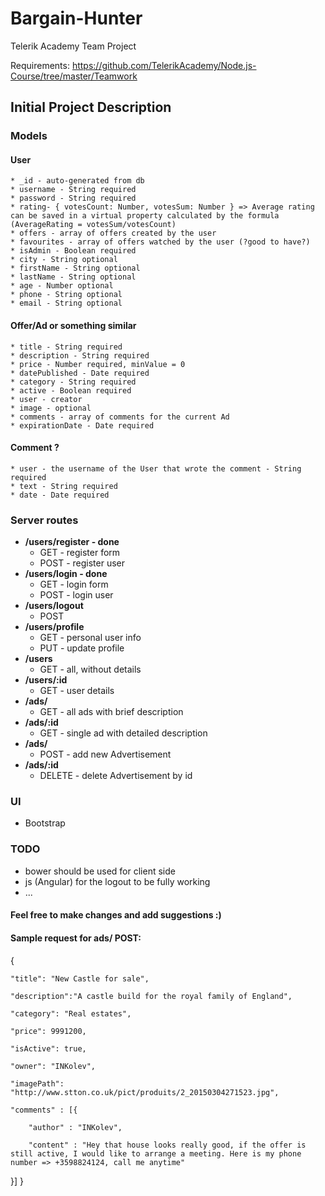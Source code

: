 # Bargain-Hunter
Telerik Academy Team Project

Requirements: https://github.com/TelerikAcademy/Node.js-Course/tree/master/Teamwork

## Initial Project Description
### Models
#### User
	* _id - auto-generated from db 
	* username - String required
	* password - String required
	* rating- { votesCount: Number, votesSum: Number } => Average rating can be saved in a virtual property calculated by the formula (AverageRating = votesSum/votesCount)
	* offers - array of offers created by the user
	* favourites - array of offers watched by the user (?good to have?)
	* isAdmin - Boolean required
	* city - String optional
	* firstName - String optional
	* lastName - String optional
	* age - Number optional
	* phone - String optional
	* email - String optional
#### Offer/Ad or something similar
	* title - String required
	* description - String required
	* price - Number required, minValue = 0
	* datePublished - Date required
	* category - String required
	* active - Boolean required
	* user - creator
	* image - optional
	* comments - array of comments for the current Ad
	* expirationDate - Date required
#### Comment ?
	* user - the username of the User that wrote the comment - String required
	* text - String required
	* date - Date required


### Server routes

* **/users/register - done**
	* GET - register form
	* POST - register user
* **/users/login - done**
	* GET - login form
	* POST - login user	
* **/users/logout** 	
	* POST
* **/users/profile**
	* GET - personal user info
	* PUT - update profile
* **/users**
	* GET - all, without details
* **/users/:id**
	* GET - user details
* **/ads/**
	* GET - all ads with brief description
* **/ads/:id**
	* GET - single ad with detailed description
* **/ads/**
	* POST - add new Advertisement
* **/ads/:id**
	* DELETE - delete Advertisement by id
	

### UI
* Bootstrap
 
### TODO
* bower should be used for client side
* js (Angular) for the logout to be fully working
* ...

#### Feel free to make changes and add suggestions :)

#### Sample request for ads/ POST: 
{
    
	"title": "New Castle for sale",
    
	"description":"A castle build for the royal family of England",
    
	"category": "Real estates",
    
	"price": 9991200,
    
	"isActive": true,
    
	"owner": "INKolev",
    
	"imagePath": "http://www.stton.co.uk/pict/produits/2_20150304271523.jpg",
    
	"comments" : [{
        
		"author" : "INKolev",
        
		"content" : "Hey that house looks really good, if the offer is still active, I would like to arrange a meeting. Here is my phone number => +3598824124, call me anytime"
    
}]
}
